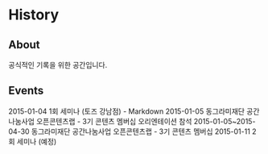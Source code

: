History
=======

About
-----
공식적인 기록을 위한 공간입니다.

Events
------
2015-01-04 1회 세미나 (토즈 강남점) - Markdown
2015-01-05 동그라미재단 공간나눔사업 오픈콘텐츠랩 - 3기 콘텐츠 멤버십 오리엔테이션 참석
2015-01-05~2015-04-30 동그라미재단 공간나눔사업 오픈콘텐츠랩 - 3기 콘텐츠 멤버십
2015-01-11 2회 세미나 (예정)